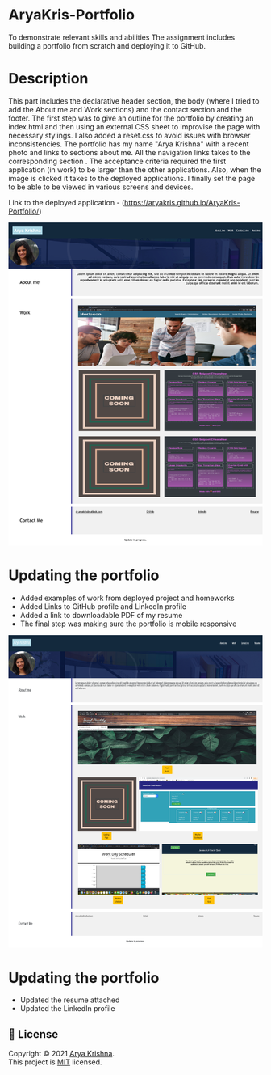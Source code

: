 # AryaKris-Portfolio
To demonstrate relevant skills and abilities
The assignment includes building a portfolio from scratch and deploying it to GitHub. 

# Description 
This part includes the declarative header section, the body (where I tried to add the About me and Work sections) and the contact section and the footer. The first step was to give an outline for the portfolio by creating an index.html and then using an external CSS sheet to improvise the page with necessary stylings. 
I also added a reset.css to avoid issues with browser inconsistencies. 
The portfolio has my name "Arya Krishna" with a recent photo and links to sections about me. All the navigation links takes to the corresponding section . The acceptance criteria required the first application (in work) to be larger than the other applications. Also, when the image is clicked it takes to the deployed applications. I finally set the page to be able to be viewed in various screens and devices. 



Link to the deployed application -  (https://aryakris.github.io/AryaKris-Portfolio/)

![alt text](https://github.com/AryaKris/AryaKris-Portfolio/blob/main/assets/Images/Arya%20Krishna.png)

# Updating the portfolio
* Added examples of work from deployed project and homeworks
* Added Links to GitHub profile and LinkedIn profile
* Added a link to downloadable PDF of my resume
* The final step was making sure the portfolio is mobile responsive


![alt text](./assets/Images/FullPage.png)

# Updating the portfolio

* Updated the resume attached
* Updated the LinkedIn profile 

## 📝 License

Copyright © 2021 [Arya Krishna](https://github.com/AryaKris). <br />
This project is [MIT](https://github.com/AryaKris/AryaKris-Portfolio/blob/main/LICENSE) licensed.



